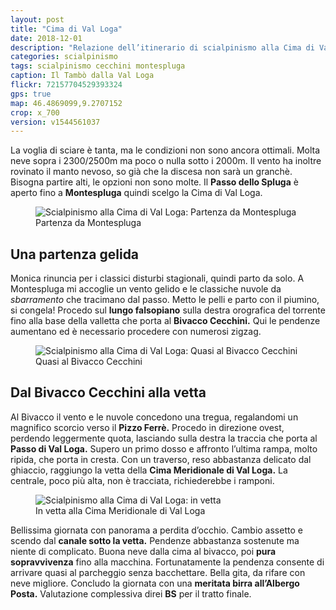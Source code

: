 ```yaml
---
layout: post
title: "Cima di Val Loga"
date: 2018-12-01
description: "Relazione dell’itinerario di scialpinismo alla Cima di Val Loga con partenza da Montespluga passando per il Bivacco Cecchini"
categories: scialpinismo
tags: scialpinismo cecchini montespluga 
caption: Il Tambò dalla Val Loga
flickr: 72157704529393324
gps: true
map: 46.4869099,9.2707152
crop: x_700
version: v1544561037
---
```


La voglia di sciare è tanta, ma le condizioni non sono ancora ottimali. Molta neve sopra i 2300/2500m ma poco o nulla sotto i 2000m. Il vento ha inoltre rovinato il manto nevoso, so già che la discesa non sarà un granchè. Bisogna partire alti, le opzioni non sono molte. Il **Passo dello Spluga** è aperto fino a **Montespluga** quindi scelgo la Cima di Val Loga.

<figure>
    <img src="https://farm5.staticflickr.com/4843/46227390842_081a8846e3_c.jpg" alt="Scialpinismo alla Cima di Val Loga: Partenza da Montespluga" /> 
    <figcaption>Partenza da Montespluga</figcaption>
</figure>

## Una partenza gelida

Monica rinuncia per i classici disturbi stagionali, quindi parto da solo. A Montespluga mi accoglie un vento gelido e le classiche nuvole da *sbarramento* che tracimano dal passo. Metto le pelli e parto con il piumino, si congela! Procedo sul **lungo falsopiano** sulla destra orografica del torrente fino alla base della valletta che porta al **Bivacco Cecchini.** Qui le pendenze aumentano ed è necessario procedere con numerosi zigzag. 

<figure>
    <img src="https://farm5.staticflickr.com/4870/45554111884_634c0d06cc_c.jpg" alt="Scialpinismo alla Cima di Val Loga: Quasi al Bivacco Cecchini" /> 
    <figcaption>Quasi al Bivacco Cecchini</figcaption>
</figure>

## Dal Bivacco Cecchini alla vetta

Al Bivacco il vento e le nuvole concedono una tregua, regalandomi un magnifico scorcio verso il **Pizzo Ferrè.** Procedo in direzione ovest, perdendo leggermente quota, lasciando sulla destra la traccia che porta al **Passo di Val Loga.** Supero un primo dosso e affronto l’ultima rampa, molto ripida, che porta in cresta. Con un traverso, reso abbastanza delicato dal ghiaccio, raggiungo la vetta della **Cima Meridionale di Val Loga.** La centrale, poco più alta, non è tracciata, richiederebbe i ramponi.

<figure>
    <img src="https://farm5.staticflickr.com/4825/45554114764_b392524a1a_c.jpg" alt="Scialpinismo alla Cima di Val Loga: in vetta" /> 
    <figcaption>In vetta alla Cima Meridionale di Val Loga</figcaption>
</figure>

Bellissima giornata con panorama a perdita d’occhio. Cambio assetto e scendo dal **canale sotto la vetta.** Pendenze abbastanza sostenute ma niente di complicato. Buona neve dalla cima al bivacco, poi **pura sopravvivenza** fino alla macchina. Fortunatamente la pendenza consente di arrivare quasi al parcheggio senza bacchettare. Bella gita, da rifare con neve migliore. Concludo la giornata con una **meritata birra all’Albergo Posta.** Valutazione complessiva direi **BS** per il tratto finale.